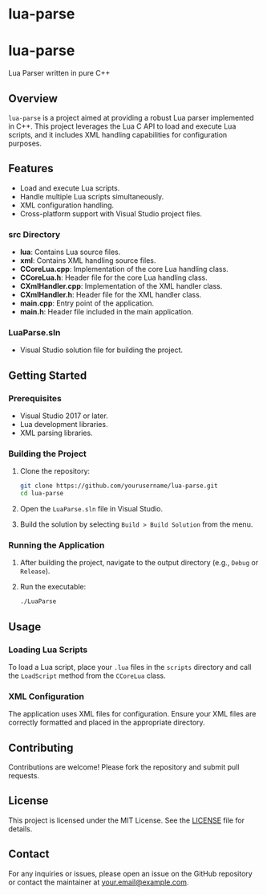 # lua-parse
# lua-parse

Lua Parser written in pure C++

## Overview

`lua-parse` is a project aimed at providing a robust Lua parser implemented in C++. This project leverages the Lua C API to load and execute Lua scripts, and it includes XML handling capabilities for configuration purposes.

## Features

- Load and execute Lua scripts.
- Handle multiple Lua scripts simultaneously.
- XML configuration handling.
- Cross-platform support with Visual Studio project files.

### src Directory

- **lua**: Contains Lua source files.
- **xml**: Contains XML handling source files.
- **CCoreLua.cpp**: Implementation of the core Lua handling class.
- **CCoreLua.h**: Header file for the core Lua handling class.
- **CXmlHandler.cpp**: Implementation of the XML handler class.
- **CXmlHandler.h**: Header file for the XML handler class.
- **main.cpp**: Entry point of the application.
- **main.h**: Header file included in the main application.

### LuaParse.sln

- Visual Studio solution file for building the project.

## Getting Started

### Prerequisites

- Visual Studio 2017 or later.
- Lua development libraries.
- XML parsing libraries.

### Building the Project

1. Clone the repository:
    ```sh
    git clone https://github.com/yourusername/lua-parse.git
    cd lua-parse
    ```

2. Open the `LuaParse.sln` file in Visual Studio.

3. Build the solution by selecting `Build > Build Solution` from the menu.

### Running the Application

1. After building the project, navigate to the output directory (e.g., `Debug` or `Release`).

2. Run the executable:
    ```sh
    ./LuaParse
    ```

## Usage

### Loading Lua Scripts

To load a Lua script, place your `.lua` files in the `scripts` directory and call the `LoadScript` method from the `CCoreLua` class.

### XML Configuration

The application uses XML files for configuration. Ensure your XML files are correctly formatted and placed in the appropriate directory.

## Contributing

Contributions are welcome! Please fork the repository and submit pull requests.

## License

This project is licensed under the MIT License. See the [LICENSE](LICENSE) file for details.

## Contact

For any inquiries or issues, please open an issue on the GitHub repository or contact the maintainer at your.email@example.com.
